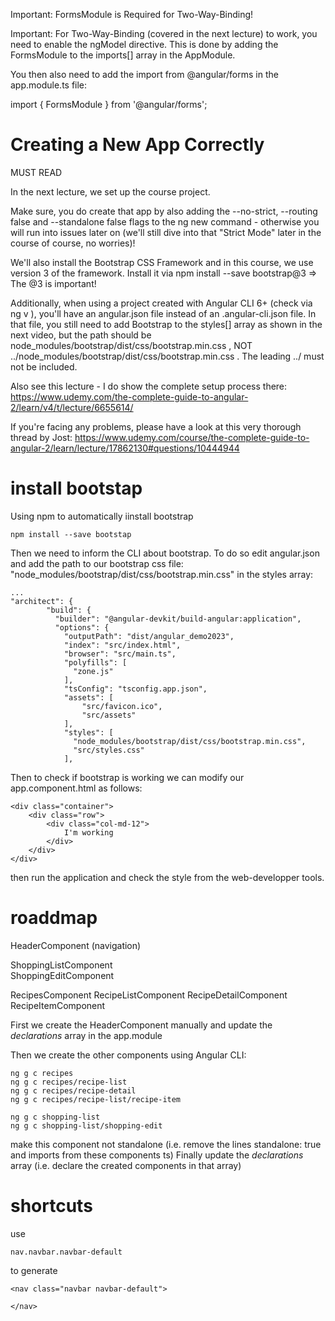 Important: FormsModule is Required for Two-Way-Binding!

Important: For Two-Way-Binding (covered in the next lecture) to work, you need to enable the ngModel  directive. This is done by adding the FormsModule  to the imports[]  array in the AppModule.

You then also need to add the import from @angular/forms  in the app.module.ts file:

import { FormsModule } from '@angular/forms'; 


# Creating a New App Correctly

MUST READ

In the next lecture, we set up the course project.

Make sure, you do create that app by also adding the --no-strict, --routing false and --standalone false flags to the ng new command - otherwise you will run into issues later on (we'll still dive into that "Strict Mode" later in the course of course, no worries)!

We'll also install the Bootstrap CSS Framework and in this course, we use version 3 of the framework. Install it via npm install --save bootstrap@3  => The @3  is important!

Additionally, when using a project created with Angular CLI 6+ (check via ng v ), you'll have an angular.json  file instead of an .angular-cli.json  file. In that file, you still need to add Bootstrap to the styles[]  array as shown in the next video, but the path should be node_modules/bootstrap/dist/css/bootstrap.min.css , NOT ../node_modules/bootstrap/dist/css/bootstrap.min.css . The leading ../  must not be included.

Also see this lecture - I do show the complete setup process there: https://www.udemy.com/the-complete-guide-to-angular-2/learn/v4/t/lecture/6655614/

If you're facing any problems, please have a look at this very thorough thread by Jost: https://www.udemy.com/course/the-complete-guide-to-angular-2/learn/lecture/17862130#questions/10444944

# install bootstap

Using npm to automatically iinstall bootstrap
```
npm install --save bootstap
```

Then we need to inform the CLI about bootstrap. To do so edit angular.json and add the path to
our bootstrap css file:
"node_modules/bootstrap/dist/css/bootstrap.min.css" in the styles array:

```
...
"architect": {
        "build": {
          "builder": "@angular-devkit/build-angular:application",
          "options": {
            "outputPath": "dist/angular_demo2023",
            "index": "src/index.html",
            "browser": "src/main.ts",
            "polyfills": [
              "zone.js"
            ],
            "tsConfig": "tsconfig.app.json",
            "assets": [
                "src/favicon.ico",
                "src/assets"
            ],
            "styles": [
              "node_modules/bootstrap/dist/css/bootstrap.min.css",
              "src/styles.css"
            ],
```

Then to check if bootstrap is working we can modify our app.component.html as follows:

```
<div class="container">
    <div class="row">
        <div class="col-md-12">
            I'm working
        </div>
    </div>
</div>
```

then run the application and check the style from the web-developper tools.


# roaddmap

HeaderComponent (navigation)

ShoppingListComponent         
ShoppingEditComponent      

RecipesComponent 
RecipeListComponent
RecipeDetailComponent
RecipeItemComponent


First we create the HeaderComponent manually and update the _declarations_ array in the app.module

Then we create the other components using Angular CLI:
```
ng g c recipes
ng g c recipes/recipe-list
ng g c recipes/recipe-detail
ng g c recipes/recipe-list/recipe-item

ng g c shopping-list
ng g c shopping-list/shopping-edit
```

make this component not standalone (i.e. remove the lines standalone: true and imports from these components ts)
Finally update the _declarations_ array (i.e. declare the created components in that array)

# shortcuts

use
 
```
nav.navbar.navbar-default
```
to generate

```
<nav class="navbar navbar-default">
    
</nav>
```
